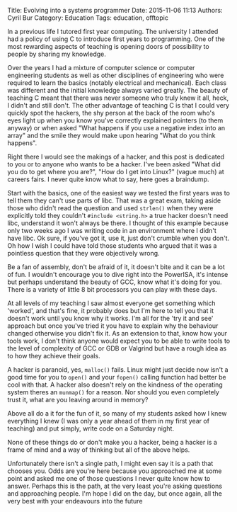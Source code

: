 Title: Evolving into a systems programmer
Date: 2015-11-06 11:13
Authors: Cyril Bur
Category: Education
Tags: education, offtopic

In a previous life I tutored first year computing. The university I
attended had a policy of using C to introduce first years to programming.
One of the most rewarding aspects of teaching is opening doors of
possibility to people by sharing my knowledge.

Over the years I had a mixture of computer science or computer engineering
students as well as other disciplines of engineering who were required to
learn the basics (notably electrical and mechanical). Each class was
different and the initial knowledge always varied greatly. The beauty of
teaching C meant that there was never someone who truly knew it all, heck,
I didn't and still don't. The other advantage of teaching C is that I could
very quickly spot the hackers, the shy person at the back of the room who's
eyes light up when you know you've correctly explained pointers (to them
anyway) or when asked "What happens if you use a negative index into an
array" and the smile they would make upon hearing "What do you think happens".

Right there I would see the makings of a hacker, and this post is dedicated
to you or to anyone who wants to be a hacker. I've been asked "What did you
do to get where you are?", "How do I get into Linux?" (vague much) at
careers fairs. I never quite know what to say, here goes a braindump.

Start with the basics, one of the easiest way we tested the first years was
to tell them they can't use parts of libc. That was a great exam, taking
aside those who didn't read the question and used `strlen()` when they were
explicitly told they couldn't `#include <string.h>` a true hacker doesn't
need libc, understand it won't always be there. I thought of this example
because only two weeks ago I was writing code in an environment where I
didn't have libc. Ok sure, if you've got it, use it, just don't crumble
when you don't. Oh how I wish I could have told those students who argued
that it was a pointless question that they were objectively wrong.

Be a fan of assembly, don't be afraid of it, it doesn't bite and it can be
a lot of fun. I wouldn't encourage you to dive right into the PowerISA,
it's intense but perhaps understand the beauty of GCC, know what it's doing
for you. There is a variety of little 8 bit processors you can play with
these days.

At all levels of my teaching I saw almost everyone get something which
'worked', and that's fine, it probably does but I'm here to tell you that
it doesn't work until you know why it works. I'm all for the 'try it and
see' approach but once you've tried it you have to explain why the
behaviour changed otherwise you didn't fix it. As an extension to that,
know how your tools work, I don't think anyone would expect you to be able
to write tools to the level of complexity of GCC or GDB or Valgrind but
have a rough idea as to how they achieve their goals.

A hacker is paranoid, yes, `malloc()` fails. Linux might just decide now
isn't a good time for you to `open()` and your `fopen()` calling function had
better be cool with that. A hacker also doesn't rely on the kindness of the
operating system theres an `munmap()` for a reason. Nor should you even
completely trust it, what are you leaving around in memory?

Above all do a it for the fun of it, so many of my students asked how I
knew everything I knew (I was only a year ahead of them in my first year of
teaching) and put simply, write code on a Saturday night.

None of these things do or don't make you a hacker, being a hacker is a
frame of mind and a way of thinking but all of the above helps.

Unfortunately there isn't a single path, I might even say it is a path that
chooses you. Odds are you're here because you approached me at some point
and asked me one of those questions I never quite know how to answer.
Perhaps this is the path, at the very least you're asking questions and
approaching people. I'm hope I did on the day, but once again, all the very
best with your endeavours into the future
